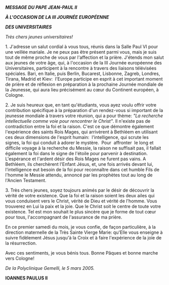 ***MESSAGE DU PAPE JEAN-PAUL II***

***À L'OCCASION DE LA III JOURNÉE EUROPÉENNE***

***DES UNIVERSITAIRES***

*Très chers jeunes universitaires!*

1\. J'adresse un salut cordial à vous tous, réunis dans la Salle Paul VI pour une veillée mariale. Je ne peux pas être présent parmi vous, mais je suis tout de même proche de vous par l'affection et la prière. J'étends mon salut aux jeunes de votre âge, qui, à l'occasion de la III Journée européenne des Universitaires, participent à la rencontre à travers des liaisons télévisées spéciales. Bari, en Italie, puis Berlin, Bucarest, Lisbonne, Zagreb, Londres, Tirana, Madrid et Kiev:  l'Europe participe en esprit à cet important moment de prière et de réflexion en préparation à la prochaine Journée mondiale de la Jeunesse, qui aura lieu précisément au cœur du Continent européen, à Cologne.

2\. Je suis heureux que, en tant qu'étudiants, vous ayez voulu offrir votre contribution spécifique à la préparation d'un rendez-vous si important de la jeunesse mondiale à travers votre réunion, qui a pour thème: *"La recherche intellectuelle comme voie pour rencontrer le Christ"*. Il n'existe pas de contradiction entre la foi et la raison. C'est ce que démontre également l'expérience des saints Rois Mages, qui arrivèrent à Bethléem en utilisant ces deux dimensions de l'esprit humain:  l'intelligence, qui scrute les signes, la foi qui conduit à adorer le mystère.  Pour  affronter  le long et difficile voyage à la recherche du Messie, la raison ne suffisait pas, il fallait également la foi dans le signe de l'étoile pour parvenir à destination. L'espérance et l'ardent désir des Rois Mages ne furent pas vains. A Bethléem, ils cherchèrent l'Enfant Jésus, et, une fois arrivés devant lui, l'intelligence eut besoin de la foi pour reconnaître dans cet humble Fils de l'homme le Messie attendu, annoncé par les prophètes tout au long de l'Ancien Testament.

3\. Très chers jeunes, soyez toujours animés par le désir de découvrir la vérité de votre existence. Que la foi et la raison soient les deux ailes qui vous conduisent vers le Christ, vérité de Dieu et vérité de l'homme. Vous trouverez en Lui la paix et la joie. Que le Christ soit le centre de toute votre existence. Tel est mon souhait le plus sincère que je forme de tout cœur pour tous, l'accompagnant de l'assurance de ma prière.

En ce premier samedi du mois, je vous confie, de façon particulière, à la direction maternelle de la Très Sainte Vierge Marie: qu'Elle vous enseigne à suivre fidèlement Jésus jusqu'à la Croix et à faire l'expérience de la joie de la résurrection.

Avec ces sentiments, je vous bénis tous. Bonne Pâques et bonne marche vers Cologne!

*De la Polyclinique Gemelli, le 5 mars 2005.*

**IOANNES PAULUS II**